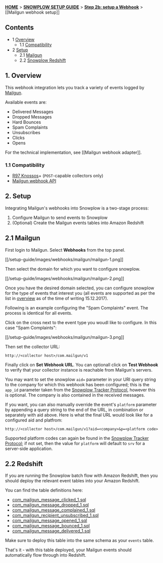<a name="top" />

[**HOME**](Home) > [**SNOWPLOW SETUP GUIDE**](Setting-up-Snowplow) > [**Step 2b: setup a Webhook**](Setting-up-a-webhook) > [[Mailgun webhook setup]]

## Contents

- 1 [Overview](#overview)
  - 1.1 [Compatibility](#compat)
- 2 [Setup](#setup)
  - 2.1 [Mailgun](#setup-mailgun)
  - 2.2 [Snowplow Redshift](#setup-redshift)

<a name="overview" />

## 1. Overview

This webhook integration lets you track a variety of events logged by [Mailgun][mailgun-website].

Available events are:

- Delivered Messages
- Dropped Messages
- Hard Bounces
- Spam Complaints
- Unsubscribes
- Clicks
- Opens

For the technical implementation, see [[Mailgun webhook adapter]].

<a name="compat" />

### 1.1 Compatibility

* [R97 Knossos][r97]+ (`POST`-capable collectors only)
* [Mailgun webhook API][mailgun-webhooks]

<a name="setup" />

## 2. Setup

Integrating Mailgun's webhooks into Snowplow is a two-stage process:

1. Configure Mailgun to send events to Snowplow
2. (Optional) Create the Mailgun events tables into Amazon Redshift

<a name="setup-mailgun" />

## 2.1 Mailgun

First login to Mailgun. Select **Webhooks** from the top panel.

[[/setup-guide/images/webhooks/mailgun/mailgun-1.png]]

Then select the domain for which you want to configure snowplow.

[[/setup-guide/images/webhooks/mailgun/mailgun-2.png]]

Once you have the desired domain selected, you can configure snowplow for the type of events that interest you (all events are supported as per the list in [overview](#overview) as of the time of writing 15.12.2017).

Following is an example configuring the "Spam Complaints" event. The process is identical for all events.

Click on the cross next to the event type you woudl like to configure. In this case "Spam Complaints":

[[/setup-guide/images/webhooks/mailgun/mailgun-3.png]]

Then set the collector URL:

```
http://<collector host>/com.mailgun/v1
```

Finally click on **Set Webhook URL**. You can optionall click on **Test Webhook** to verify that your collector instance is reachable from Mailgun's servers.

You may want to set the snowplow `aid=` parameter in your URI query string to the company for which this webhook has been configured; this is the `app_id` parameter taken from the [Snowplow Tracker Protocol][tracker-protocol], however this is optional. The company is also contained in the received messages.

If you want, you can also manually override the event's `platform` parameter by appending a query string to the end of the URL, in combination or separately with aid above. Here is what the final URL would look like for a configured aid and platfrom:

```
http://<collector host>/com.mailgun/v1?aid=<company>&p=<platform code>
```


Supported platform codes can again be found in the [Snowplow Tracker Protocol][tracker-protocol]; if not set, then the value for `platform` will default to `srv` for a server-side application.

<a name="setup-redshift" />

## 2.2 Redshift

If you are running the Snowplow batch flow with Amazon Redshift, then you should deploy the relevant event tables into your Amazon Redshift.

You can find the table definitions here:

* [com_mailgun_message_clicked_1.sql][message_clicked_1_sql]
* [com_mailgun_message_dropped_1.sql][message_dropped_1_sql]
* [com_mailgun_message_complained_1.sql][message_complained_1_sql]
* [com_mailgun_recipient_unsubscribed_1.sql][recipient_unsubscribed_1_sql]
* [com_mailgun_message_opened_1.sql][message_opened_1_sql]
* [com_mailgun_message_bounced_1.sql][message_bounced_1_sql]
* [com_mailgun_message_delivered_1.sql][message_delivered_1_sql]

Make sure to deploy this table into the same schema as your `events` table.

That's it - with this table deployed, your Mailgun events should automatically flow through into Redshift.

[mailgun-website]: https://www.mailgun.com/
[mailgun-webhooks]: https://documentation.mailgun.com/en/latest/user_manual.html#webhooks
[r97]: https://github.com/snowplow/snowplow/releases/tag/r97-knossos
[tracker-protocol]: https://github.com/snowplow/snowplow/wiki/snowplow-tracker-protocol#1-common-parameters-platform-and-event-independent

[message_clicked_1_sql]: https://github.com/snowplow/iglu-central/blob/master/sql/com.mailgun/message_clicked_1.sql
[message_dropped_1_sql]: https://github.com/snowplow/iglu-central/blob/master/sql/com.mailgun/message_dropped_1.sql
[message_complained_1_sql]: https://github.com/snowplow/iglu-central/blob/master/sql/com.mailgun/message_complained_1.sql
[recipient_unsubscribed_1_sql]: https://github.com/snowplow/iglu-central/blob/master/sql/com.mailgun/recipient_unsubscribed_1.sql
[message_opened_1_sql]: https://github.com/snowplow/iglu-central/blob/master/sql/com.mailgun/message_opened_1.sql
[message_bounced_1_sql]: https://github.com/snowplow/iglu-central/blob/master/sql/com.mailgun/message_bounced_1.sql
[message_delivered_1_sql]: https://github.com/snowplow/iglu-central/blob/master/sql/com.mailgun/message_delivered_1.sql
